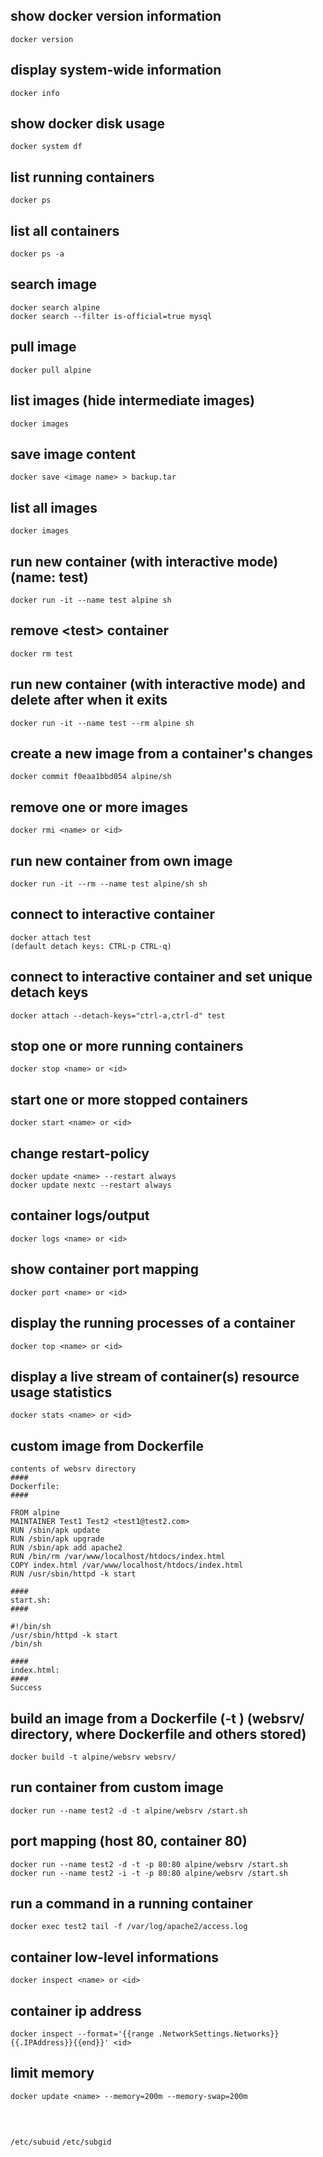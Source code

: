 
## show docker version information
`docker version`

## display system-wide information
`docker info`

## show docker disk usage
`docker system df`

## list running containers
`docker ps`

## list all containers
`docker ps -a`

## search image
`docker search alpine`  
`docker search --filter is-official=true mysql`

## pull image
`docker pull alpine`

## list images (hide intermediate images)
`docker images`

## save image content
`docker save <image name> > backup.tar`

## list all images
`docker images`

## run new container (with interactive mode) (name: test)
`docker run -it --name test alpine sh`

## remove \<test> container
`docker rm test`

## run new container (with interactive mode) and delete after when it exits
`docker run -it --name test --rm alpine sh`

## create a new image from a container's changes
`docker commit f0eaa1bbd054 alpine/sh`

## remove one or more images
`docker rmi <name> or <id>`

## run new container from own image
`docker run -it --rm --name test alpine/sh sh`

## connect to interactive container
`docker attach test`  
`(default detach keys: CTRL-p CTRL-q)`

## connect to interactive container and set unique detach keys
`docker attach --detach-keys="ctrl-a,ctrl-d" test`

## stop one or more running containers
`docker stop <name> or <id>`

## start one or more stopped containers
`docker start <name> or <id>`

## change restart-policy
`docker update <name> --restart always`  
`docker update nextc --restart always`

## container logs/output
`docker logs <name> or <id>`

## show container port mapping
`docker port <name> or <id>`

## display the running processes of a container
`docker top <name> or <id>`

## display a live stream of container(s) resource usage statistics
`docker stats <name> or <id>`

## custom image from Dockerfile

`contents of websrv directory`  
`####`  
`Dockerfile:`  
`####`  

`FROM alpine`  
`MAINTAINER Test1 Test2 <test1@test2.com>`  
`RUN /sbin/apk update`  
`RUN /sbin/apk upgrade`  
`RUN /sbin/apk add apache2`  
`RUN /bin/rm /var/www/localhost/htdocs/index.html`  
`COPY index.html /var/www/localhost/htdocs/index.html`  
`RUN /usr/sbin/httpd -k start`  

`####`  
`start.sh:`  
`####`  

`#!/bin/sh`  
`/usr/sbin/httpd -k start`  
`/bin/sh`  

`####`  
`index.html:`  
`####`  
`Success`  

## build an image from a Dockerfile (-t <tag>) (websrv/ directory, where Dockerfile and others stored)
`docker build -t alpine/websrv websrv/`

## run container from custom image
`docker run --name test2 -d -t alpine/websrv /start.sh`

## port mapping (host 80, container 80)
`docker run --name test2 -d -t -p 80:80 alpine/websrv /start.sh`  
`docker run --name test2 -i -t -p 80:80 alpine/websrv /start.sh`

## run a command in a running container
`docker exec test2 tail -f /var/log/apache2/access.log`

## container low-level informations
`docker inspect <name> or <id>`

## container ip address
`docker inspect --format='{{range .NetworkSettings.Networks}}{{.IPAddress}}{{end}}' <id>`

## limit memory 
`docker update <name> --memory=200m --memory-swap=200m`
  
` `  
` `
  
`/etc/subuid`
`/etc/subgid`

